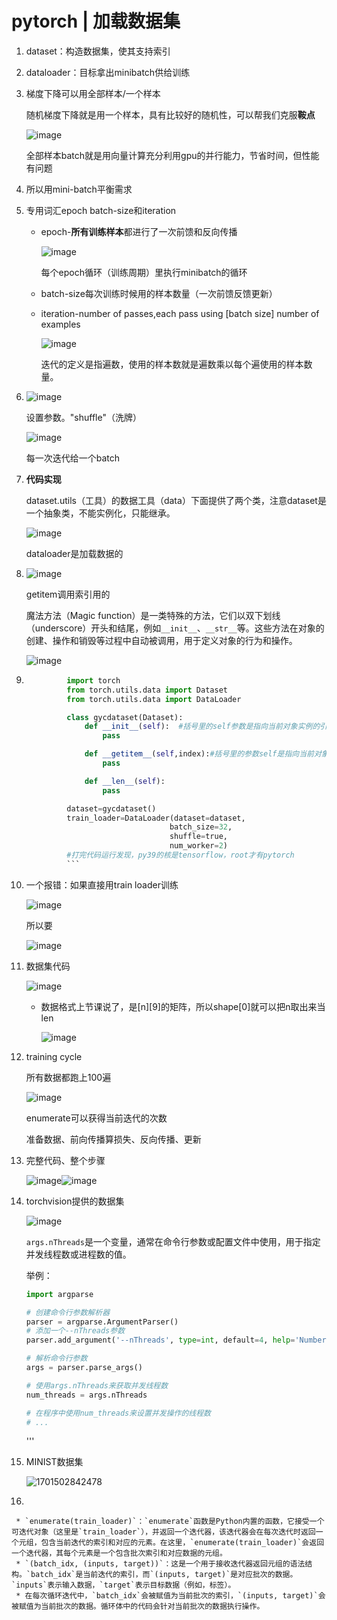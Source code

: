 # pytorch | 加载数据集

1. dataset：构造数据集，使其支持索引
2. dataloader：目标拿出minibatch供给训练
3. 梯度下降可以用全部样本/一个样本

    随机梯度下降就是用一个样本，具有比较好的随机性，可以帮我们克服**鞍点**

    ​![image](assets/image-20231202142142-r24sqnp.png)​

    全部样本batch就是用向量计算充分利用gpu的并行能力，节省时间，但性能有问题
4. 所以用mini-batch平衡需求
5. 专用词汇epoch batch-size和iteration

    * epoch-**所有训练样本**都进行了一次前馈和反向传播

      ​![image](assets/image-20231202142336-x64x02r.png)​

      每个epoch循环（训练周期）里执行minibatch的循环
    * batch-size每次训练时候用的样本数量（一次前馈反馈更新）
    * iteration-number of passes,each pass using [batch size] number of examples

      ​![image](assets/image-20231202143834-bw8xp4r.png)​

      迭代的定义是指遍数，使用的样本数就是遍数乘以每个遍使用的样本数量。
6. ​![image](assets/image-20231202143940-5pxr5ip.png)​

    设置参数。"shuffle"（洗牌）

    ​​![image](assets/image-20231202144241-w3mw8sw.png)​​

    每一次迭代给一个batch
7. **代码实现**

    dataset.utils（工具）的数据工具（data）下面提供了两个类，注意dataset是一个抽象类，不能实例化，只能继承。

    ​![image](assets/image-20231202144342-oq4shtj.png)​

    dataloader是加载数据的
8. ​![image](assets/image-20231202144700-ypqtbup.png)​

    getitem调用索引用的

    魔法方法（Magic function）是一类特殊的方法，它们以双下划线（underscore）开头和结尾，例如`__init__`​​​、`__str__`​​​等。这些方法在对象的创建、操作和销毁等过程中自动被调用，用于定义对象的行为和操作。

    ​![image](assets/image-20231202145056-vq9omfv.png)​
9. ```python
            import torch
            from torch.utils.data import Dataset
            from torch.utils.data import DataLoader

            class gycdataset(Dataset):
                def __init__(self):  #括号里的self参数是指向当前对象实例的引用，它是必须的，用于访问和操作对象的属性和方法。
                    pass

                def __getitem__(self,index):#括号里的参数self是指向当前对象实例的引用，而index参数是在进行索引操作时传递的索引值。
                    pass

                def __len__(self):
                    pass

            dataset=gycdataset()
            train_loader=DataLoader(dataset=dataset,
                                   batch_size=32,
                                   shuffle=true,
                                   num_worker=2)
            #打完代码运行发现，py39的核是tensorflow，root才有pytorch
            ‍‍```
    ```
10. 一个报错：如果直接用train loader训练

     ​![image](assets/image-20231202150924-ngwtcz3.png)​

     所以要

     ​![image](assets/image-20231202150918-yzopaqw.png)​
11. 数据集代码

     ​![image](assets/image-20231202151110-9ithi6y.png)​

     * 数据格式上节课说了，是[n][9]的矩阵，所以shape[0]就可以把n取出来当len

       ​![image](assets/image-20231202151533-k8n2qsa.png)​
12. training cycle

     所有数据都跑上100遍

     ​​![image](assets/image-20231202153340-dxzwnij.png)​​

     enumerate可以获得当前迭代的次数

     准备数据、前向传播算损失、反向传播、更新
13. 完整代码、整个步骤

     ​​![image](assets/image-20231202153531-jdohvzu.png)​![image](assets/image-20231202153504-4tz3w5b.png)​
14. torchvision提供的数据集

     ​![image](assets/image-20231202153748-luztp4q.png)​

     ​`args.nThreads`​是一个变量，通常在命令行参数或配置文件中使用，用于指定并发线程数或进程数的值。

     举例：

     ```python
     import argparse

     # 创建命令行参数解析器
     parser = argparse.ArgumentParser()
     # 添加一个--nThreads参数
     parser.add_argument('--nThreads', type=int, default=4, help='Number of threads')

     # 解析命令行参数
     args = parser.parse_args()

     # 使用args.nThreads来获取并发线程数
     num_threads = args.nThreads

     # 在程序中使用num_threads来设置并发操作的线程数
     # ...
     ```

     '''
15. MINIST数据集 

     ​![1701502842478](assets/1701502842478-20231202154050-geezynu.png)​
16.  

     * ​`enumerate(train_loader)`​：`enumerate`​函数是Python内置的函数，它接受一个可迭代对象（这里是`train_loader`​），并返回一个迭代器，该迭代器会在每次迭代时返回一个元组，包含当前迭代的索引和对应的元素。在这里，`enumerate(train_loader)`​会返回一个迭代器，其每个元素是一个包含批次索引和对应数据的元组。
     * ​`(batch_idx, (inputs, target))`​：这是一个用于接收迭代器返回元组的语法结构。`batch_idx`​是当前迭代的索引，而`(inputs, target)`​是对应批次的数据。`inputs`​表示输入数据，`target`​表示目标数据（例如，标签）。
     * 在每次循环迭代中，`batch_idx`​会被赋值为当前批次的索引，`(inputs, target)`​会被赋值为当前批次的数据。循环体中的代码会针对当前批次的数据执行操作。

‍
